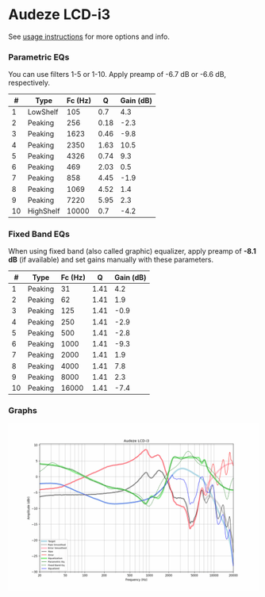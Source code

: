 # Audeze LCD-i3
See [usage instructions](https://github.com/jaakkopasanen/AutoEq#usage) for more options and info.

### Parametric EQs
You can use filters 1-5 or 1-10. Apply preamp of -6.7 dB or -6.6 dB, respectively.

|   # | Type      |   Fc (Hz) |    Q |   Gain (dB) |
|-----|-----------|-----------|------|-------------|
|   1 | LowShelf  |       105 | 0.7  |         4.3 |
|   2 | Peaking   |       256 | 0.18 |        -2.3 |
|   3 | Peaking   |      1623 | 0.46 |        -9.8 |
|   4 | Peaking   |      2350 | 1.63 |        10.5 |
|   5 | Peaking   |      4326 | 0.74 |         9.3 |
|   6 | Peaking   |       469 | 2.03 |         0.5 |
|   7 | Peaking   |       858 | 4.45 |        -1.9 |
|   8 | Peaking   |      1069 | 4.52 |         1.4 |
|   9 | Peaking   |      7220 | 5.95 |         2.3 |
|  10 | HighShelf |     10000 | 0.7  |        -4.2 |

### Fixed Band EQs
When using fixed band (also called graphic) equalizer, apply preamp of **-8.1 dB** (if available) and set gains manually with these parameters.

|   # | Type    |   Fc (Hz) |    Q |   Gain (dB) |
|-----|---------|-----------|------|-------------|
|   1 | Peaking |        31 | 1.41 |         4.2 |
|   2 | Peaking |        62 | 1.41 |         1.9 |
|   3 | Peaking |       125 | 1.41 |        -0.9 |
|   4 | Peaking |       250 | 1.41 |        -2.9 |
|   5 | Peaking |       500 | 1.41 |        -2.8 |
|   6 | Peaking |      1000 | 1.41 |        -9.3 |
|   7 | Peaking |      2000 | 1.41 |         1.9 |
|   8 | Peaking |      4000 | 1.41 |         7.8 |
|   9 | Peaking |      8000 | 1.41 |         2.3 |
|  10 | Peaking |     16000 | 1.41 |        -7.4 |

### Graphs
![](./Audeze%20LCD-i3.png)
